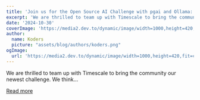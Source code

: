 ```yaml
---
title: 'Join us for the Open Source AI Challenge with pgai and Ollama: $3,000 in Prizes!'
excerpt: 'We are thrilled to team up with Timescale to bring the community our newest challenge. We think...'
date: '2024-10-30'
coverImage: 'https://media2.dev.to/dynamic/image/width=1000,height=420,fit=cover,gravity=auto,format=auto/https%3A%2F%2Fdev-to-uploads.s3.amazonaws.com%2Fuploads%2Farticles%2Ftklsytryvfjduintxl28.png'
author:
  name: Koders
  picture: "assets/blog/authors/koders.png"
ogImage:
  url: 'https://media2.dev.to/dynamic/image/width=1000,height=420,fit=cover,gravity=auto,format=auto/https%3A%2F%2Fdev-to-uploads.s3.amazonaws.com%2Fuploads%2Farticles%2Ftklsytryvfjduintxl28.png'
---
```


We are thrilled to team up with Timescale to bring the community our newest challenge. We think...

[Read more](https://dev.to/devteam/join-us-for-the-open-source-ai-challenge-with-pgai-and-ollama-3000-in-prizes-mjj)

